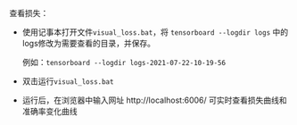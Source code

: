 
查看损失：

- 使用记事本打开文件`visual_loss.bat`，将 `tensorboard --logdir logs` 中的logs修改为需要查看的目录，并保存。

  例如：`tensorboard --logdir logs-2021-07-22-10-19-56`

- 双击运行`visual_loss.bat`

- 运行后，在浏览器中输入网址  http://localhost:6006/ 可实时查看损失曲线和准确率变化曲线


